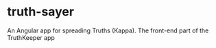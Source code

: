 # truth-sayer
An Angular app for spreading Truths (Kappa). The front-end part of the TruthKeeper app
